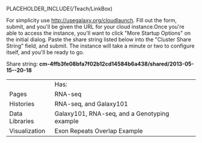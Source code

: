 PLACEHOLDER_INCLUDE(/Teach/LinkBox)

For simplicity use http://usegalaxy.org/cloudlaunch.  Fill out the form, submit, and you'll be given the URL for your cloud instance.Once you're able to access the instance, you'll want to click "More Startup Options" on the initial dialog.  Paste the share string listed below into the "Cluster Share String" field, and submit.  The instance will take a minute or two to configure itself, and you'll be ready to go.

Share string:
**cm-4ffb3fe08bfa7f02b12cd14584b6a438/shared/2013-05-15--20-18**

<table>
  <tr>
    <td> </td>
    <td> Has:</td>
  </tr>
  <tr>
    <td> Pages </td>
    <td> RNA-seq</td>
  </tr>
  <tr>
    <td> Histories </td>
    <td> RNA-seq, and Galaxy101</td>
  </tr>
  <tr>
    <td> Data Libraries </td>
    <td> Galaxy101, RNA-seq, and a Genotyping example</td>
  </tr>
  <tr>
    <td> Visualization </td>
    <td> Exon Repeats Overlap Example</td>
  </tr>
</table>

